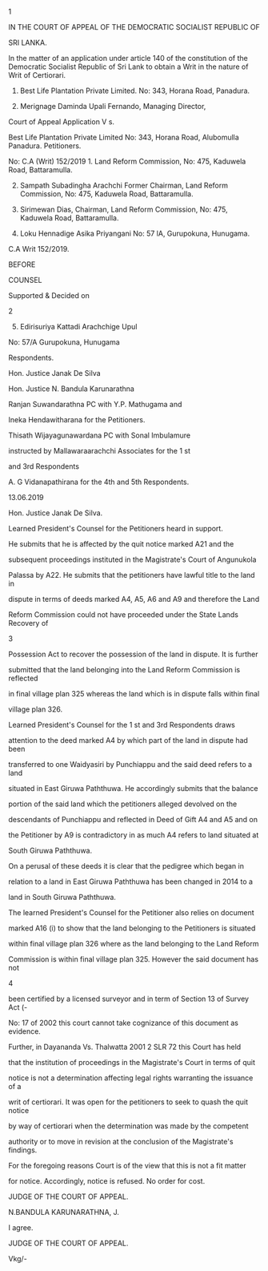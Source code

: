 1

IN THE COURT OF APPEAL OF THE DEMOCRATIC SOCIALIST REPUBLIC OF

SRI LANKA.

In the matter of an application under article 140 of the constitution of the Democratic Socialist Republic of Sri Lank to obtain a Writ in the nature of Writ of Certiorari.

1. Best Life Plantation Private Limited. No: 343, Horana Road, Panadura.

2. Merignage Daminda Upali Fernando, Managing Director,

Court of Appeal Application V s.

Best Life Plantation Private Limited No: 343, Horana Road, Alubomulla Panadura. Petitioners.

No: C.A (Writ) 152/2019 1. Land Reform Commission, No: 475, Kaduwela Road, Battaramulla.

2. Sampath Subadingha Arachchi Former Chairman, Land Reform Commission, No: 475, Kaduwela Road, Battaramulla.

3. Sirimewan Dias, Chairman, Land Reform Commission, No: 475, Kaduwela Road, Battaramulla.

4. Loku Hennadige Asika Priyangani No: 57 lA, Gurupokuna, Hunugama.

C.A Writ 152/2019.

BEFORE

COUNSEL

Supported & Decided on

2

5. Edirisuriya Kattadi Arachchige Upul

No: 57/A Gurupokuna, Hunugama

Respondents.

Hon. Justice Janak De Silva

Hon. Justice N. Bandula Karunarathna

Ranjan Suwandarathna PC with Y.P. Mathugama and

Ineka Hendawitharana for the Petitioners.

Thisath Wijayagunawardana PC with Sonal Imbulamure

instructed by Mallawaraarachchi Associates for the 1 st

and 3rd Respondents

A. G Vidanapathirana for the 4th and 5th Respondents.

13.06.2019

Hon. Justice Janak De Silva.

Learned President's Counsel for the Petitioners heard in support.

He submits that he is affected by the quit notice marked A21 and the

subsequent proceedings instituted in the Magistrate's Court of Angunukola

Palassa by A22. He submits that the petitioners have lawful title to the land in

dispute in terms of deeds marked A4, A5, A6 and A9 and therefore the Land

Reform Commission could not have proceeded under the State Lands Recovery of

3

Possession Act to recover the possession of the land in dispute. It is further

submitted that the land belonging into the Land Reform Commission is reflected

in final village plan 325 whereas the land which is in dispute falls within final

village plan 326.

Learned President's Counsel for the 1 st and 3rd Respondents draws

attention to the deed marked A4 by which part of the land in dispute had been

transferred to one Waidyasiri by Punchiappu and the said deed refers to a land

situated in East Giruwa Paththuwa. He accordingly submits that the balance

portion of the said land which the petitioners alleged devolved on the

descendants of Punchiappu and reflected in Deed of Gift A4 and A5 and on

the Petitioner by A9 is contradictory in as much A4 refers to land situated at

South Giruwa Paththuwa.

On a perusal of these deeds it is clear that the pedigree which began in

relation to a land in East Giruwa Paththuwa has been changed in 2014 to a

land in South Giruwa Paththuwa.

The learned President's Counsel for the Petitioner also relies on document

marked A16 (i) to show that the land belonging to the Petitioners is situated

within final village plan 326 where as the land belonging to the Land Reform

Commission is within final village plan 325. However the said document has not

4

been certified by a licensed surveyor and in term of Section 13 of Survey Act (-

No: 17 of 2002 this court cannot take cognizance of this document as evidence.

Further, in Dayananda Vs. Thalwatta 2001 2 SLR 72 this Court has held

that the institution of proceedings in the Magistrate's Court in terms of quit

notice is not a determination affecting legal rights warranting the issuance of a

writ of certiorari. It was open for the petitioners to seek to quash the quit notice

by way of certiorari when the determination was made by the competent

authority or to move in revision at the conclusion of the Magistrate's findings.

For the foregoing reasons Court is of the view that this is not a fit matter

for notice. Accordingly, notice is refused. No order for cost.

JUDGE OF THE COURT OF APPEAL.

N.BANDULA KARUNARATHNA, J.

I agree.

JUDGE OF THE COURT OF APPEAL.

Vkg/-